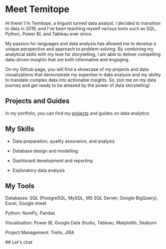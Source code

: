 # Meet Temitope
Hi there! I'm Temitope, a linguist turned data analyst. I decided to transition to data in 2019, and I've been teaching myself various tools such as SQL, Python, Power BI, and Tableau ever since.

My passion for languages and data analysis has allowed me to develop a unique perspective and approach to problem-solving. By combining my analytical skills with my love for storytelling, I am able to deliver compelling data-driven insights that are both informative and engaging.

On my Github page, you will find a showcase of my projects and data visualizations that demonstrate my expertise in data analysis and my ability to translate complex data into actionable insights. So, join me on my data journey and get ready to be amazed by the power of data storytelling!
## Projects and Guides
In my portfolio, you can find my [projects](https://github.com/Temitope5/Portfolio_Projects)  and guides on data analytics  

## My Skills
-   Data preparation, quality assurance, and analysis
    
-   Database design and modelling
    
-   Dashboard development and reporting
    
-   Exploratory data analysis

## My Tools
Databases: SQL (PostgreSQL, MySQL, MS SQL Server, Google BigQuery), Excel, Google sheet

Python: NumPy, Pandas

Visualisation: Power BI, Google Data Studio, Tableau, Matplotlib, Seaborn

Project Management: Trello, JIRA

## Let's chat
